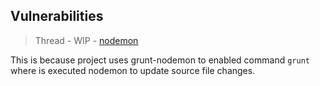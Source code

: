 ## Vulnerabilities

> Thread - WIP - [nodemon](https://github.com/remy/nodemon/pull/1672)

This is because project uses grunt-nodemon to enabled command `grunt` where is executed nodemon to update source file changes.
